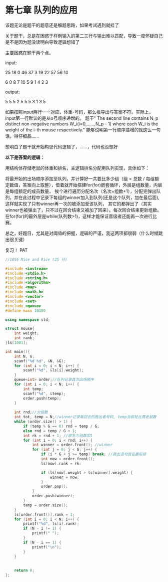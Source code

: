 # 第七章 队列的应用

该题无论是题干的题意还是解题思路，如果考试遇到就挂了

关于题干，总是在困惑于样例输入的第二三行与输出难以匹配，导致一度怀疑自己是不是因为题没读明白导致逻辑想错了

主要困惑在题干两个点。

input:

25 18 0 46 37 3 19 22 57 56 10

6 0 8 7 10 5 9 1 4 2 3

output:

5 5 5 2 5 5 5 3 1 3 5

如果按照input两行一一对应，体重-号码，那么推导出与答案不符。实际上，input第一行默认的是从o号顺序递增的。
题干" The second line contains N_p distinct non-negative numbers W_i(i=0,……,N_p - 1) where each W_i is the weight of the i-th mouse respectively."
能够说明第一行顺序递增的就这么一句话，得仔细品……

想明白了题干就开始构思代码逻辑了，……，代码也没想好

**以下是答案的逻辑：**

用结构体存储老鼠的体重和排名，主逻辑排名分配用队列实现，具体如下：

将最开始的出场顺序添加至队列，并计算好一共要比多少组（组 = 总数 / 每组额定数值，答案向上取整），借着就开始搭建for(for)嵌套循环，外层是组数量，内层是每组额定的成员数量，
挨个进行遍历分配名次（名次=组数+1），分配完弹出队列，并在此过程中记录下每组的winner加入到队列(还是这个队列，加在最后面),这样就实现了只有winner再一次的被添加至该队列，
其它的都弹出了（其实winner也被弹出了，只不过在回合结束又被加了回来）。每次回合结束更新组数。在for(for)的最外层是while(队列数>1)，这样才能保证晋级者还能再一次进行比赛。

总之，好题目，尤其是对阈值的把握，逻辑的严谨，我这两项都很弱（什么时候跳出很关键）

复习！
PAT

```C++
//1056 Mice and Rice (25 分)

#include <iostream>
#include <stdio.h>
#include <string.h>
#include <algorithm>
#include <map>
#include <math.h>
#include <vector>
#include <set>
#include <queue>
#define maxn 10100

using namespace std;

struct mouse{
    int weight;
    int rank;
}ls[1001];

int main(){
    int N, G;
    scanf("%d %d", &N, &G);
    for (int i = 0; i < N; i++) {
        scanf("%d", &ls[i].weight);
    }
    queue<int> order;//队列记录首次出场顺序
    for (int i = 0; i < N; i++) {
        int temp;
        scanf("%d", &temp);
        order.push(temp);
    }
    
    int rnd;//分组数
    int tot, temp = N;//winner记录每回合的胜出者号码, temp当前轮比赛老鼠数
    while (order.size() > 1) {
        if (temp % G == 0) rnd = temp / G;
        else rnd = temp / G + 1;
        int rk = rnd + 1; //排名为组数加1
        for (int i = 0; i < rnd; i++) {
            int winner = order.front(); //winner
            for (int j = 0; j < G; j++) {
                if (i * G + j >= temp) break; //跳出语句放在最前排
                int now = order.front();
                ls[now].rank = rk;

                if (ls[now].weight > ls[winner].weight) {
                    winner = now;
                }
                order.pop();
            }
            order.push(winner);
        }
        temp = order.size();
    }
    ls[order.front()].rank = 1;
    for (int i = 0; i < N; i++) {
        printf("%d", ls[i].rank);
        if (N - i != 1) {
            printf(" ");
        }
        if (N - i == 1) {
            printf("\n");
        }
    }
    
    
    return 0;
};

```
